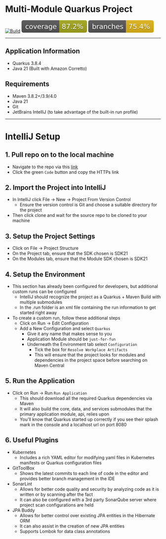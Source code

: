 # Multi-Module Quarkus Project

[![Build](https://github.com/Broadan26/multi-module/actions/workflows/maven-build.yml/badge.svg)](https://github.com/Broadan26/multi-module/actions/workflows/maven-build.yml)
[![Coverage](https://raw.githubusercontent.com/Broadan26/multi-module/825606d2c279c714f155ade786d0166f12989a76/.github/badges/jacoco.svg)](https://github.com/Broadan26/multi-module/actions/workflows/maven-build.yml)
[![Branches](https://raw.githubusercontent.com/Broadan26/multi-module/825606d2c279c714f155ade786d0166f12989a76/.github/badges/branches.svg)](https://github.com/Broadan26/multi-module/actions/workflows/maven-build.yml)

---

## Application Information
* Quarkus 3.8.4
* Java 21 (Built with Amazon Corretto)

## Requirements
* Maven 3.8.2+/3.9/4.0
* Java 21
* Git
* JetBrains IntelliJ (to take advantage of the built-in run profile)

---

# IntelliJ Setup

## 1. Pull repo on to the local machine
* Navigate to the repo via this [link](https://github.com/Broadan26/multi-module)
* Click the green `Code` button and copy the HTTPs link

## 2. Import the Project into IntelliJ
* In IntelliJ click File -> New -> Project From Version Control
  * Ensure the version control is Git and choose a suitable directory for the project
* Then click clone and wait for the source repo to be cloned to your machine

## 3. Setup the Project Settings
* Click on File -> Project Structure
* On the Project tab, ensure that the SDK chosen is SDK21
* On the Modules tab, ensure that the Module SDK chosen is SDK21

## 4. Setup the Environment
* This section has already been configured for developers, but additional custom runs can be configured
  * IntelliJ should recognize the project as a Quarkus + Maven Build with multiple submodules
  * In the .run folder is an xml file containing the run information to get started right away
* To create a custom run, follow these additional steps
  * Click on Run -> Edit Configuration
  * Add a New Configuration and select `Quarkus`
    * Give it any name that makes sense to you
    * Application Module should be `just-for-fun`
    * Underneath the Environment tab select `Configuration`
      * Tick the box for `Resolve Workplace Artifacts`
      * This will ensure that the project looks for modules and dependencies in the project space before searching on Maven Central

## 5. Run the Application
* Click on Run -> Run `Run Application`
  * This should download all the required Quarkus dependencies via Maven
  * It will also build the core, data, and services submodules that the primary application module, api, relies upon
  * You'll know that Quarkus started up correctly if you see their splash mark in the console and a localhost url on port 8080

## 6. Useful Plugins
* Kubernetes
  * Includes a rich YAML editor for modifying yaml files in Kubernetes manifests or Quarkus configuration files
* GitToolBox
  * Shows the latest commits to each line of code in the editor and provides better branch management in the IDE
* SonarLint
  * Allows for better code quality and security by analyzing code as it is written or by scanning after the fact
  * It can also be configured with a 3rd party SonarQube server where project scan configurations are held
* JPA Buddy
  * Allows for better control over existing JPA entities in the Hibernate ORM
  * It can also assist in the creation of new JPA entities
  * Supports Lombok for data class annotations